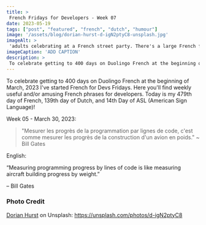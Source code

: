 ```yaml
---
title: >
 French Fridays for Developers - Week 07
date: 2023-05-19
tags: ["post", "featured", "french", "dutch", "humour"]
image: '/assets/blog/dorian-hurst-d-igN2ptyC8-unsplash.jpg'
imageAlt: >
 'adults celebrating at a French street party. There's a large French flag waving in a breeze and confetti thrown up and falling down in the air'
imageCaption: 'ADD CAPTION'
description: >
 To celebrate getting to 400 days on Duolingo French at the beginning of March, 2023 I've started French for Devs Fridays. Here you'll find  useful and/or amusing French phrases for developers. ~ Mesurer les progrès de la programmation par lignes de code, c'est comme mesurer les progrès de la construction d'un avion en poids. ~ Read the full post for the translation.
---
```


To celebrate getting to 400 days on Duolingo French at the beginning of March, 2023 I've started French for Devs Fridays. Here you'll find weekly useful and/or amusing French phrases for developers. 
Today is my 479th day of French, 139th day of Dutch, and 14th Day of ASL (American Sign Language)!

Week 05 - March 30, 2023:

>"Mesurer les progrès de la programmation par lignes de code, c'est comme mesurer les progrès de la construction d'un avion en poids."
>~ Bill Gates

English:  

“Measuring programming progress by lines of code is like measuring aircraft building progress by weight.”

– Bill Gates


### Photo Credit

[Dorian Hurst](https://unsplash.com/@soyd) on Unsplash: https://unsplash.com/photos/d-igN2ptyC8